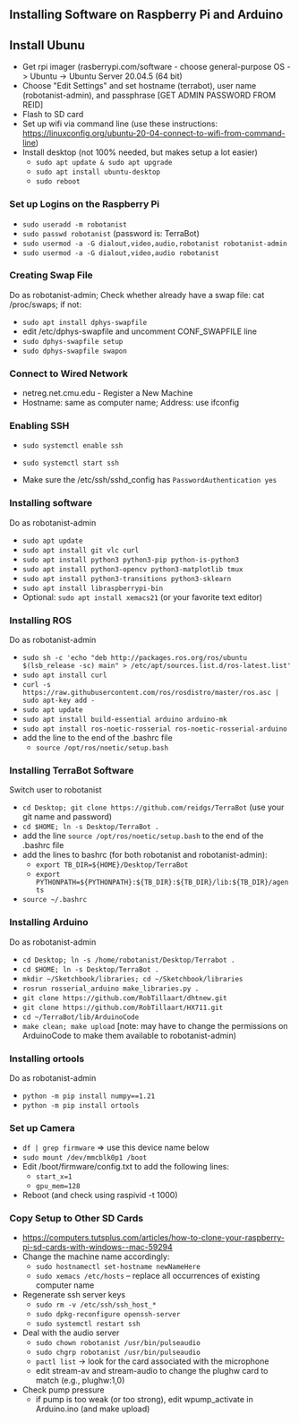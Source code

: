 ## Installing Software on Raspberry Pi and Arduino ##

## Install Ubunu ##
* Get rpi imager (rasberrypi.com/software - choose general-purpose OS -> Ubuntu -> Ubuntu Server 20.04.5 (64 bit)
* Choose "Edit Settings" and set hostname (terrabot<x>), user name (robotanist-admin), and passphrase [GET ADMIN PASSWORD FROM REID]
* Flash to SD card
* Set up wifi via command line (use these instructions: https://linuxconfig.org/ubuntu-20-04-connect-to-wifi-from-command-line)
* Install desktop (not 100% needed, but makes setup a lot easier)
   - `sudo apt update & sudo apt upgrade`
   - `sudo apt install ubuntu-desktop`
   - `sudo reboot`

###  Set up Logins on the Raspberry Pi ###
* `sudo useradd -m robotanist`
* `sudo passwd robotanist` (password is: TerraBot)
* `sudo usermod -a -G dialout,video,audio,robotanist robotanist-admin`
* `sudo usermod -a -G dialout,video,audio robotanist`

### Creating Swap File ###
Do as robotanist-admin;
Check whether already have a swap file: cat /proc/swaps; if not:
* `sudo apt install dphys-swapfile`
* edit /etc/dphys-swapfile and uncomment CONF_SWAPFILE line
* `sudo dphys-swapfile setup`
* `sudo dphys-swapfile swapon`

### Connect to Wired Network ###
* netreg.net.cmu.edu - Register a New Machine
* Hostname: same as computer name; Address: use ifconfig

### Enabling SSH ###
* `sudo systemctl enable ssh`
* `sudo systemctl start ssh`

* Make sure the /etc/ssh/sshd_config has `PasswordAuthentication yes`

<!--- if you are finding that you are running into errors, try the following:
* ssh-keygen -t rsa -f /etc/ssh/ssh_host_rsa_key  
* ssh-keygen -t ecdsa -f /etc/ssh/ssh_host_ecdsa_key  
* ssh-keygen -t ed25519 -f /etc/ssh/ssh_host_ed25519_key
--->

### Installing software ###
Do as robotanist-admin
* `sudo apt update`
* `sudo apt install git vlc curl`
* `sudo apt install python3 python3-pip python-is-python3`
* `sudo apt install python3-opencv python3-matplotlib tmux`
* `sudo apt install python3-transitions python3-sklearn`
* `sudo apt install libraspberrypi-bin`
* Optional: `sudo apt install xemacs21` (or your favorite text editor)

### Installing ROS ###
Do as robotanist-admin
* `sudo sh -c 'echo "deb http://packages.ros.org/ros/ubuntu $(lsb_release -sc) main" > /etc/apt/sources.list.d/ros-latest.list'`
* `sudo apt install curl`
* `curl -s https://raw.githubusercontent.com/ros/rosdistro/master/ros.asc | sudo apt-key add -`
* `sudo apt update`
* `sudo apt install build-essential arduino arduino-mk`
* `sudo apt install ros-noetic-rosserial ros-noetic-rosserial-arduino`
* add the line to the end of the .bashrc file
    - `source /opt/ros/noetic/setup.bash`

### Installing TerraBot Software ###
Switch user to robotanist
* `cd Desktop; git clone https://github.com/reidgs/TerraBot` (use your git name and password)
* `cd $HOME; ln -s Desktop/TerraBot .`
* add the line `source /opt/ros/noetic/setup.bash` to the end of the .bashrc file
* add the lines to bashrc (for both robotanist and robotanist-admin):
    - `export TB_DIR=${HOME}/Desktop/TerraBot`
    - `export PYTHONPATH=${PYTHONPATH}:${TB_DIR}:${TB_DIR}/lib:${TB_DIR}/agents`
* `source ~/.bashrc`
  
### Installing Arduino ###
Do as robotanist-admin
* `cd Desktop; ln -s /home/robotanist/Desktop/Terrabot .`
* `cd $HOME; ln -s Desktop/TerraBot .`
* `mkdir ~/Sketchbook/libraries; cd ~/Sketchbook/libraries`
* `rosrun rosserial_arduino make_libraries.py .`
* `git clone https://github.com/RobTillaart/dhtnew.git`
* `git clone https://github.com/RobTillaart/HX711.git`
* `cd ~/TerraBot/lib/ArduinoCode`
* `make clean; make upload` [note: may have to change the permissions on ArduinoCode to make them available to robotanist-admin)

### Installing ortools ###
Do as robotanist-admin
<!-- * download cmake-3.2.6 from cmake.org and make it -->
* `python -m pip install numpy==1.21`
* `python -m pip install ortools`

<!---### Set up Python Libraries ###
* cd /home/robotanist-admin/.local/lib/
* sudo cp -r python3.8/site-packages/*  /usr/lib/python3/dist-packages/.
* sudo rm -rf python3.8
--->

### Set up Camera ###
* `df | grep firmware` => use this device name below
* `sudo mount /dev/mmcblk0p1 /boot`
* Edit /boot/firmware/config.txt to add the following lines:
    - `start_x=1`
    - `gpu_mem=128`
* Reboot (and check using raspivid -t 1000)

### Copy Setup to Other SD Cards ###
* https://computers.tutsplus.com/articles/how-to-clone-your-raspberry-pi-sd-cards-with-windows--mac-59294
* Change the machine name accordingly:
    - `sudo hostnamectl set-hostname newNameHere`
    - `sudo xemacs /etc/hosts` – replace all occurrences of existing computer name
* Regenerate ssh server keys
    - `sudo rm -v /etc/ssh/ssh_host_*`
    - `sudo dpkg-reconfigure openssh-server`
    - `sudo systemctl restart ssh`
* Deal with the audio server
    - `sudo chown robotanist /usr/bin/pulseaudio`
    - `sudo chgrp robotanist /usr/bin/pulseaudio`
    - `pactl list` -> look for the card associated with the microphone
    - edit stream-av and stream-audio to change the plughw card to match (e.g., plughw:1,0)
 * Check pump pressure
    - if pump is too weak (or too strong), edit wpump_activate in Arduino.ino (and make upload)


